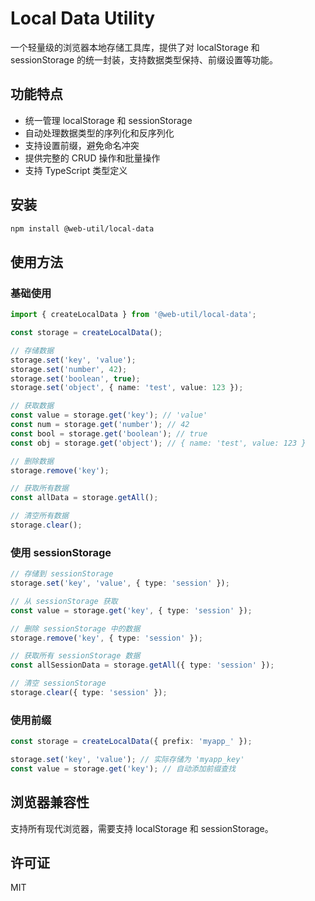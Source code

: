 # Local Data Utility

一个轻量级的浏览器本地存储工具库，提供了对 localStorage 和 sessionStorage 的统一封装，支持数据类型保持、前缀设置等功能。

## 功能特点

- 统一管理 localStorage 和 sessionStorage
- 自动处理数据类型的序列化和反序列化
- 支持设置前缀，避免命名冲突
- 提供完整的 CRUD 操作和批量操作
- 支持 TypeScript 类型定义

## 安装

```bash
npm install @web-util/local-data
```

## 使用方法

### 基础使用

```typescript
import { createLocalData } from '@web-util/local-data';

const storage = createLocalData();

// 存储数据
storage.set('key', 'value');
storage.set('number', 42);
storage.set('boolean', true);
storage.set('object', { name: 'test', value: 123 });

// 获取数据
const value = storage.get('key'); // 'value'
const num = storage.get('number'); // 42
const bool = storage.get('boolean'); // true
const obj = storage.get('object'); // { name: 'test', value: 123 }

// 删除数据
storage.remove('key');

// 获取所有数据
const allData = storage.getAll();

// 清空所有数据
storage.clear();
```

### 使用 sessionStorage

```typescript
// 存储到 sessionStorage
storage.set('key', 'value', { type: 'session' });

// 从 sessionStorage 获取
const value = storage.get('key', { type: 'session' });

// 删除 sessionStorage 中的数据
storage.remove('key', { type: 'session' });

// 获取所有 sessionStorage 数据
const allSessionData = storage.getAll({ type: 'session' });

// 清空 sessionStorage
storage.clear({ type: 'session' });
```

### 使用前缀

```typescript
const storage = createLocalData({ prefix: 'myapp_' });

storage.set('key', 'value'); // 实际存储为 'myapp_key'
const value = storage.get('key'); // 自动添加前缀查找
```

## 浏览器兼容性

支持所有现代浏览器，需要支持 localStorage 和 sessionStorage。

## 许可证

MIT
